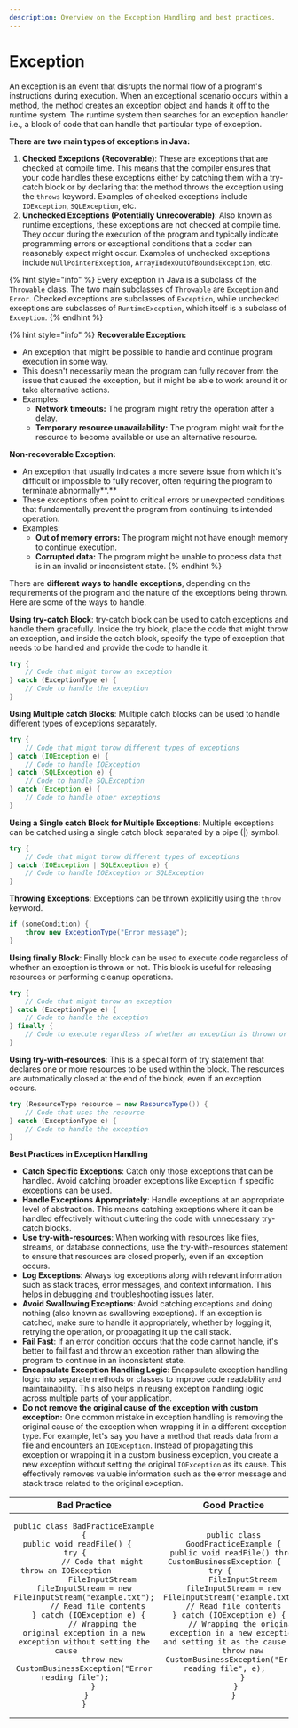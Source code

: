 ```yaml
---
description: Overview on the Exception Handling and best practices.
---
```


# Exception

An exception is an event that disrupts the normal flow of a program's instructions during execution. When an exceptional scenario occurs within a method, the method creates an exception object and hands it off to the runtime system. The runtime system then searches for an exception handler i.e., a block of code that can handle that particular type of exception.

**There are two main types of exceptions in Java:**

1. **Checked Exceptions (Recoverable)**: These are exceptions that are checked at compile time. This means that the compiler ensures that your code handles these exceptions either by catching them with a try-catch block or by declaring that the method throws the exception using the `throws` keyword. Examples of checked exceptions include `IOException`, `SQLException`, etc.
2. **Unchecked Exceptions (Potentially Unrecoverable)**: Also known as runtime exceptions, these exceptions are not checked at compile time. They occur during the execution of the program and typically indicate programming errors or exceptional conditions that a coder can reasonably expect might occur. Examples of unchecked exceptions include `NullPointerException`, `ArrayIndexOutOfBoundsException`, etc.

{% hint style="info" %}
Every exception in Java is a subclass of the `Throwable` class. The two main subclasses of `Throwable` are `Exception` and `Error`. Checked exceptions are subclasses of `Exception`, while unchecked exceptions are subclasses of `RuntimeException`, which itself is a subclass of `Exception`.
{% endhint %}

{% hint style="info" %}
**Recoverable Exception:**

* An exception that might be possible to handle and continue program execution in some way.
* This doesn't necessarily mean the program can fully recover from the issue that caused the exception, but it might be able to work around it or take alternative actions.
* Examples:
  * **Network timeouts:** The program might retry the operation after a delay.
  * **Temporary resource unavailability:** The program might wait for the resource to become available or use an alternative resource.

**Non-recoverable Exception:**

* An exception that usually indicates a more severe issue from which it's difficult or impossible to fully recover, often requiring the program to terminate abnormally\*\*.\*\*
* These exceptions often point to critical errors or unexpected conditions that fundamentally prevent the program from continuing its intended operation.
* Examples:
  * **Out of memory errors:** The program might not have enough memory to continue execution.
  * **Corrupted data:** The program might be unable to process data that is in an invalid or inconsistent state.
{% endhint %}

There are **different ways to handle exceptions**, depending on the requirements of the program and the nature of the exceptions being thrown. Here are some of the ways to handle.

**Using try-catch Block**: try-catch block can be used to catch exceptions and handle them gracefully. Inside the try block, place the code that might throw an exception, and inside the catch block, specify the type of exception that needs to be handled and provide the code to handle it.

```java
try {
    // Code that might throw an exception
} catch (ExceptionType e) {
    // Code to handle the exception
}
```

**Using Multiple catch Blocks**: Multiple catch blocks can be used to handle different types of exceptions separately.

```java
try {
    // Code that might throw different types of exceptions
} catch (IOException e) {
    // Code to handle IOException
} catch (SQLException e) {
    // Code to handle SQLException
} catch (Exception e) {
    // Code to handle other exceptions
}
```

**Using a Single catch Block for Multiple Exceptions**: Multiple exceptions can be catched using a single catch block separated by a pipe (|) symbol.

```java
try {
    // Code that might throw different types of exceptions
} catch (IOException | SQLException e) {
    // Code to handle IOException or SQLException
}
```

**Throwing Exceptions**: Exceptions can be thrown explicitly using the `throw` keyword.

```java
if (someCondition) {
    throw new ExceptionType("Error message");
}
```

**Using finally Block**: Finally block can be used to execute code regardless of whether an exception is thrown or not. This block is useful for releasing resources or performing cleanup operations.

```java
try {
    // Code that might throw an exception
} catch (ExceptionType e) {
    // Code to handle the exception
} finally {
    // Code to execute regardless of whether an exception is thrown or not
}
```

**Using try-with-resources**: This is a special form of try statement that declares one or more resources to be used within the block. The resources are automatically closed at the end of the block, even if an exception occurs.

```java
try (ResourceType resource = new ResourceType()) {
    // Code that uses the resource
} catch (ExceptionType e) {
    // Code to handle the exception
}
```

**Best Practices in Exception Handling**

* **Catch Specific Exceptions**: Catch only those exceptions that can be handled. Avoid catching broader exceptions like `Exception` if specific exceptions can be used.
* **Handle Exceptions Appropriately**: Handle exceptions at an appropriate level of abstraction. This means catching exceptions where it can be handled effectively without cluttering the code with unnecessary try-catch blocks.
* **Use try-with-resources**: When working with resources like files, streams, or database connections, use the try-with-resources statement to ensure that resources are closed properly, even if an exception occurs.
* **Log Exceptions**: Always log exceptions along with relevant information such as stack traces, error messages, and context information. This helps in debugging and troubleshooting issues later.
* **Avoid Swallowing Exceptions**: Avoid catching exceptions and doing nothing (also known as swallowing exceptions). If an exception is catched, make sure to handle it appropriately, whether by logging it, retrying the operation, or propagating it up the call stack.
* **Fail Fast**: If an error condition occurs that the code cannot handle, it's better to fail fast and throw an exception rather than allowing the program to continue in an inconsistent state.
* **Encapsulate Exception Handling Logic**: Encapsulate exception handling logic into separate methods or classes to improve code readability and maintainability. This also helps in reusing exception handling logic across multiple parts of your application.
* **Do not remove the original cause of the exception with custom exception:** One common mistake in exception handling is removing the original cause of the exception when wrapping it in a different exception type. For example, let's say you have a method that reads data from a file and encounters an `IOException`. Instead of propagating this exception or wrapping it in a custom business exception, you create a new exception without setting the original `IOException` as its cause. This effectively removes valuable information such as the error message and stack trace related to the original exception.

<table data-full-width="true"><thead><tr><th align="center">Bad Practice</th><th align="center">Good Practice</th></tr></thead><tbody><tr><td align="center"><pre class="language-java"><code class="lang-java">public class BadPracticeExample {
 public void readFile() {    
    try {        
        // Code that might throw an IOException        
        FileInputStream fileInputStream = new FileInputStream("example.txt");        
        // Read file contents    
    } catch (IOException e) {        
        // Wrapping the original exception in a new exception without setting the cause        
        throw new CustomBusinessException("Error reading file");    
    }
 }
}
</code></pre></td><td align="center"><pre class="language-java"><code class="lang-java">public class GoodPracticeExample {
 public void readFile() throws CustomBusinessException {    
  try {        
    FileInputStream fileInputStream = new FileInputStream("example.txt");        
    // Read file contents    
  } catch (IOException e) {        
    // Wrapping the original exception in a new exception and setting it as the cause        
    throw new CustomBusinessException("Error reading file", e);    
    }
 }
}
</code></pre></td></tr></tbody></table>
